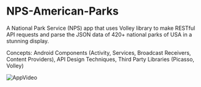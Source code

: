 # NPS-American-Parks
A National Park Service (NPS) app that uses Volley library to make RESTful API requests and parse the JSON data of 420+ national parks of USA in a stunning display.

Concepts: Android Components (Activity, Services, Broadcast Receivers, Content Providers), API Design Techniques, Third Party Libraries (Picasso, Volley)

![AppVideo](https://github.com/mufratkarim/NPS-American-Parks/blob/master/American%20Parks.gif)
